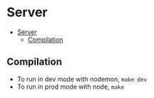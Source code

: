 # Server
- [Server](#server)
  - [Compilation](#compilation)

## Compilation
* To run in dev mode with nodemon, ```make dev```
* To run in prod mode with node, ```make```